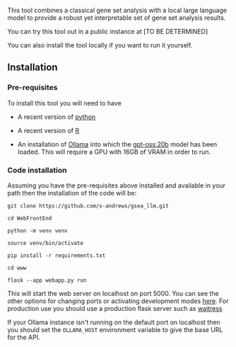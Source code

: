 
This tool combines a classical gene set analysis with a local large language model to provide a robust yet interpretable set of gene set analysis results.

You can try this tool out in a public instance at [TO BE DETERMINED]

You can also install the tool locally if you want to run it yourself.

## Installation

### Pre-requisites

To install this tool you will need to have

* A recent version of [python](https://python.org)

* A recent version of [R](https://cran.r-project.org)

* An installation of [Ollama](https://ollama.com/) into which the [gpt-oss:20b](https://ollama.com/library/gpt-oss) model has been loaded.  This will require a GPU with 16GB of VRAM in order to run.

### Code installation

Assuming you have the pre-requisites above installed and available in your path then the installation of the code will be:

```
git clone https://github.com/s-andrews/gsea_llm.git

cd WebFrontEnd

python -m venv venv

source venv/bin/activate

pip install -r requirements.txt

cd www

flask --app webapp.py run

```

This will start the web server on localhost on port 5000.  You can see the other options for changing ports or activating development modes [here](https://flask.palletsprojects.com/en/stable/cli/).  For production use you should use a production flask server such as [waitress](https://flask.palletsprojects.com/en/stable/deploying/waitress/)

If your Ollama instance isn't running on the default port on localhost then you should set the ```OLLAMA_HOST``` environment variable to give the base URL for the API.

